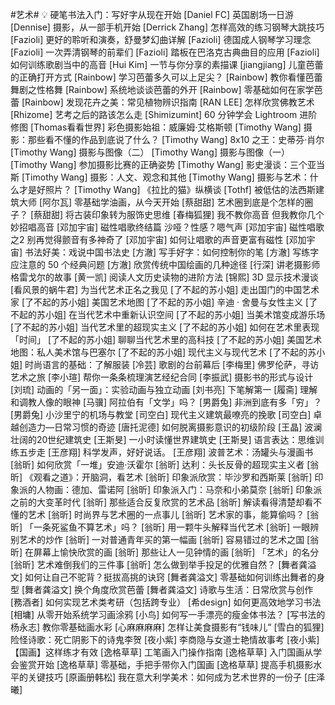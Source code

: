 #艺术#
💡 硬笔书法入门：写好字从现在开始	[Daniel FC]
英国剧场一日游	[Dennise]
摄影，从一部手机开始	[Derrick Zhang]
怎样高效的练习钢琴大跳技巧	[Fazioli]
更好的聆听和演奏，舒曼梦幻曲详解	[Fazioli]
德国成人钢琴学习理念	[Fazioli]
一次弄清钢琴的前辈们	[Fazioli]
踏板在巴洛克古典曲目的应用	[Fazioli]
如何训练歌剧当中的高音	[Hui Kim]
一节与你分享的素描课	[jiangjiang]
儿童芭蕾的正确打开方式	[Rainbow]
学习芭蕾多久可以上足尖？	[Rainbow]
教你看懂芭蕾舞剧之性格舞	[Rainbow]
系统地谈谈芭蕾的外开	[Rainbow]
零基础如何在家学芭蕾	[Rainbow]
发现花卉之美：常见植物辨识指南	[RAN LEE]
怎样欣赏佛教艺术	[Rhizome]
艺考之后的路该怎么走	[Shimizumint]
60 分钟学会 Lightroom 进阶修图	[Thomas看看世界]
彩色摄影始祖：威廉姆·艾格斯顿	[Timothy Wang]
摄影：那些看不懂的作品到底说了什么？	[Timothy Wang]
8x10 之王：史蒂芬·肖尔	[Timothy Wang]
摄影与图像（二）	[Timothy Wang]
摄影与图像（一）	[Timothy Wang]
参加摄影比赛的正确姿势	[Timothy Wang]
影史漫谈：三个亚当斯	[Timothy Wang]
摄影：人文、观念和其他	[Timothy Wang]
摄影与艺术：什么才是好照片？	[Timothy Wang]
《拉比的猫》纵横谈	[Tothf]
被低估的法西斯建筑大师	[阿尔瓦]
零基础学油画，从今天开始	[蔡甜甜]
艺术圈到底是个怎样的圈子？	[蔡甜甜]
将古装印象转为服饰史思维	[春梅狐狸]
我不教你高音 但我教你几个妙招唱高音	[邓加宇宙]
磁性唱歌终结篇 沙哑？性感？嗯气声	[邓加宇宙]
磁性唱歌之2 别再觉得颤音有多神奇了	[邓加宇宙]
如何让唱歌的声音更富有磁性	[邓加宇宙]
书法好美：戏说中国书法史	[方澈]
写手好字：如何控制你的笔	[方澈]
写练字应注意的 50 个经典问题	[方澈]
欣赏传统中国绘画的几种途径	[行深]
讲老摄影师格雷戈尔的故事	[黄一凯]
阅读人文历史读物的进阶方法	[锦熙]
3D 显示技术漫谈	[看风景的蜗牛君]
为当代艺术正名之我见	[了不起的苏小姐]
走出国门的中国艺术家	[了不起的苏小姐]
美国艺术地图	[了不起的苏小姐]
辛迪 · 舍曼与女性主义	[了不起的苏小姐]
在当代艺术中重新认识空间	[了不起的苏小姐]
当美术馆变成游乐场	[了不起的苏小姐]
当代艺术里的超现实主义	[了不起的苏小姐]
如何在艺术里表现「时间」	[了不起的苏小姐]
聊聊当代艺术里的高科技	[了不起的苏小姐]
美国艺术地图：私人美术馆与巴塞尔	[了不起的苏小姐]
现代主义与现代艺术	[了不起的苏小姐]
时尚语言的基础：了解服装	[冷芸]
歌剧的台前幕后	[李梅里]
佛罗伦萨，寻访艺术之旅	[李小瑄]
帮你一条条梳理演艺经纪合同	[李振武]
摄影书的形式与设计	[刘琉]
动画的「另一面」：实验动画与独立动画	[刘书亮]
下笔解第一	[履斋]
理解和调教人像的眼神	[马骥]
阿拉伯有「文学」吗？	[男爵兔]
非洲到底有多「穷」？	[男爵兔]
小沙里宁的机场与教堂	[司空白]
现代主义建筑最嘹亮的挽歌	[司空白]
卓越创造力—日常习惯的奇迹	[唐托泥德]
如何脱离摄影意识的初级阶段	[王晶]
波澜壮阔的20世纪建筑史	[王斯旻]
一小时读懂世界建筑史	[王斯旻]
语言表达：思维训练五步走	[王彦翔]
科学发声，好好说话。	[王彦翔]
波普艺术：汤罐头与漫画书	[翁昕]
如何欣赏「一堆」安迪·沃霍尔	[翁昕]
达利：头长反骨的超现实主义者	[翁昕]
《观看之道》：开脑洞，看艺术	[翁昕]
印象派欣赏：毕沙罗和西斯莱	[翁昕]
印象派的人物画：德加、雷诺阿	[翁昕]
印象派入门：马奈和小弟莫奈	[翁昕]
印象派之前的大变革时代	[翁昕]
那些适合反复欣赏的艺术品	[翁昕]
解读看得清楚却看不懂的艺术	[翁昕]
时尚界与艺术圈的一点事儿	[翁昕]
艺术家的事，能算偷吗？	[翁昕]
「一条死鲨鱼不算艺术」吗？	[翁昕]
用一颗牛头解释当代艺术	[翁昕]
一眼辨别艺术的炒作	[翁昕]
一对普通青年买的第一幅画	[翁昕]
容易错过的艺术之国	[翁昕]
在屏幕上愉快欣赏的画	[翁昕]
那些让人一见钟情的画	[翁昕]
「艺术」的名分	[翁昕]
艺术难倒我们的三件事	[翁昕]
怎么做到举手投足的优雅自然？	[舞者龚溢文]
如何让自己不驼背？挺拔高挑的诀窍	[舞者龚溢文]
零基础如何训练出舞者的身型	[舞者龚溢文]
换个角度欣赏芭蕾	[舞者龚溢文]
诗歌与生活：日常欣赏与创作	[務酒者]
如何实现艺术类考研（包括跨专业）	[希design]
如何更高效地学习书法	[相墉]
从零开始系统学习画涂鸦	[小鸟]
如何写一手漂亮的瘦金体书法？	[写书法的杨永志]
教你零基础画水彩	[心麻麻麻麻]
怎样让美食摄影有“钱味儿”	[雪白的狐狸]
险怪诗歌：死亡阴影下的诗鬼李贺	[夜小紫]
李商隐与女道士艳情故事考	[夜小紫]
【国画】这样练才有效	[逸格草草]
工笔画入门操作指南	[逸格草草]
入门国画从学会鉴赏开始	[逸格草草]
零基础，手把手带你入门国画	[逸格草草]
提高手机摄影水平的关键技巧	[原画册韩松]
我在意大利学美术：如何成为艺术世界的一份子	[庄泽曦]
